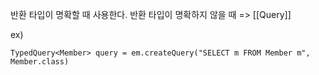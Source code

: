 반환 타입이 명확할 때 사용한다.
반환 타입이 명확하지 않을 때 => [[Query]]

ex)
```
TypedQuery<Member> query = em.createQuery("SELECT m FROM Member m", Member.class)
```

